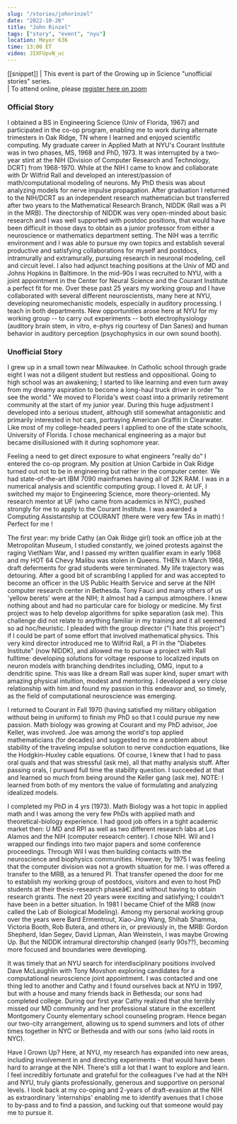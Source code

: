 ```yaml
---
slug: "/stories/johnrinzel"
date: "2022-10-26"
title: "John Rinzel"
tags: ["story", "event", "nyu"]
location: Meyer 636
time: 13:00 ET
video: JIXFUpvN_uc
---
```

[[snippet]]
| This event is part of the Growing up in Science "unofficial stories" series. <br/>
| To attend online, please <a href="https://nyu.zoom.us/meeting/register/tJErdO6hrD0rG9OxqBCNCwkP35fkafCr-_5b" target="_blank">register here on zoom</a>

### Official Story
I obtained a BS in Engineering Science (Univ of Florida, 1967) and participated in the co-op program, enabling me to work during alternate trimesters in Oak Ridge, TN where I learned and enjoyed scientific computing. My graduate career in Applied Math at NYU's Courant Institute was in two phases, MS, 1968 and PhD, 1973. It was interrupted by a two-year stint at the NIH (Division of Computer Research and Technology, DCRT) from 1968-1970. While at the NIH I came to know and collaborate with Dr Wilfrid Rall and developed an interest/passion of math/computational modeling of neurons. My PhD thesis was about analyzing models for nerve impulse propagation. After graduation I returned to the NIH/DCRT as an independent research mathematician but transferred after two years to the Mathematical Research Branch, NIDDK (Rall was a PI in the MRB). The directorship of NIDDK was very open-minded about basic research and I was well supported with postdoc positions, that would have been difficult in those days to obtain as a junior professor from either a neuroscience or mathematics department setting. The NIH was a terrific environment and I was able to pursue my own topics and establish several productive and satisfying collaborations for myself and postdocs, intramurally and extramurally, pursuing research in neuronal modeling, cell and circuit level. I also had adjunct teaching positions at the Univ of MD and Johns Hopkins in Baltimore. In the mid-90s I was recruited to NYU, with a joint appointment in the Center for Neural Science and the Courant Institute a perfect fit for me. Over these past 25 years my working group and I have collaborated with several different neuroscientists, many here at NYU, developing neuromechanistic models, especially in auditory processing. I teach in both departments. New opportunities arose here at NYU for my working group -- to carry out experiments -- both electrophysiology (auditory brain stem, in vitro, e-phys rig courtesy of Dan Sanes) and human behavior in auditory perception (psychophysics in our own sound booth).


### Unofficial Story
I grew up in a small town near Milwaukee. In Catholic school through grade eight I was not a diligent student but restless and oppositional. Going to high school was an awakening; I started to like learning and even turn away from my dreamy aspiration to become a long-haul truck driver in order "to see the world." We moved to Florida's west coast into a primarily retirement community at the start of my junior year. During this huge adjustment I developed into a serious student, although still somewhat antagonistic and primarily interested in hot cars, portraying American Graffiti in Clearwater. Like most of my college-headed peers I applied to one of the state schools, University of Florida. I chose mechanical engineering as a major but became disillusioned with it during sophomore year.

Feeling a need to get direct exposure to what engineers "really do" I entered the co-op program. My position at Union Carbide in Oak Ridge turned out not to be in engineering but rather in the computer center. We had state-of-the-art IBM 7090 mainframes having all of 32K RAM. I was in a numerical analysis and scientific computing group. I loved it. At UF, I switched my major to Engineering Science, more theory-oriented. My research mentor at UF (who came from academics in NYC), pushed strongly for me to apply to the Courant Institute. I was awarded a Computing Assistantship at COURANT (there were very few TAs in math) ! Perfect for me !

The first year: my bride Cathy (an Oak Ridge girl) took an office job at the Metropolitan Museum, I studied constantly, we joined protests against the raging VietNam War, and I passed my written qualifier exam in early 1968 and my HOT 64 Chevy Malibu was stolen in Queens. THEN in March 1968, draft deferments for grad students were terminated. My life trajectory was detouring. After a good bit of scrambling I applied for and was accepted to become an officer in the US Public Health Service and serve at the NIH computer research center in Bethesda. Tony Fauci and many others of us 'yellow berets' were at the NIH; it almost had a campus atmosphere. I knew nothing about and had no particular care for biology or medicine. My first project was to help develop algorithms for spike separation (ask me). This challenge did not relate to anything familiar in my training and it all seemed so ad hoc/heuristic. I pleaded with the group director ("I hate this project") if I could be part of some effort that involved mathematical physics. This very kind director introduced me to Wilfrid Rall, a PI in the "Diabetes Institute" (now NIDDK), and allowed me to pursue a project with Rall fulltime: developing solutions for voltage response to localized inputs on neuron models with branching dendrites including, OMG, input to a dendritic spine. This was like a dream Rall was super kind, super smart with amazing physical intuition, modest and mentoring. I developed a very close relationship with him and found my passion in this endeavor and, so timely, as the field of computational neuroscience was emerging.

I returned to Courant in Fall 1970 (having satisfied my military obligation without being in uniform) to finish my PhD so that I could pursue my new passion. Math biology was growing at Courant and my PhD advisor, Joe Keller, was involved. Joe was among the world's top applied mathematicians (for decades) and suggested to me a problem about stability of the traveling impulse solution to nerve conduction equations, like the Hodgkin-Huxley cable equations. Of course, I knew that I had to pass oral quals and that was stressful (ask me), all that mathy analysis stuff. After passing orals, I pursued full time the stability question. I succeeded at that and learned so much from being around the Keller gang (ask me). NOTE: I learned from both of my mentors the value of formulating and analyzing idealized models.

I completed my PhD in 4 yrs (1973). Math Biology was a hot topic in applied math and I was among the very few PhDs with applied math and theoretical-biology experience. I had good job offers in a tight academic market then: U MD and RPI as well as two different research labs at Los Alamos and the NIH (computer research center). I chose NIH. Wil and I wrapped our findings into two major papers and some conference proceedings. Through Wil I was then building contacts with the neuroscience and biophysics communities. However, by 1975 I was feeling that the computer division was not a growth situation for me. I was offered a transfer to the MRB, as a tenured PI. That transfer opened the door for me to establish my working group of postdocs, visitors and even to host PhD students at their thesis-research phaseâ€¦ and without having to obtain research grants. The next 20 years were exciting and satisfying; I couldn't have been in a better situation. In 1981 I became Chief of the MRB (now called the Lab of Biological Modeling). Among my personal working group over the years were Bard Ermentrout, Xiao-Jing Wang, Shihab Shamma, Victoria Booth, Rob Butera, and others in, or previously in, the MRB: Gordon Shepherd, Idan Segev, David Lipman, Alan Weinstein, I was maybe Growing Up. But the NIDDK intramural directorship changed (early 90s??), becoming more focused and boundaries were developing.

It was timely that an NYU search for interdisciplinary positions involved Dave McLaughlin with Tony Movshon exploring candidates for a computational neuroscience joint appointment. I was contacted and one thing led to another and Cathy and I found ourselves back at NYU in 1997, but with a house and many friends back in Bethesda; our sons had completed college. During our first year Cathy realized that she terribly missed our MD community and her professional stature in the excellent Montgomery County elementary school counseling program. Hence began our two-city arrangement, allowing us to spend summers and lots of other times together in NYC or Bethesda and with our sons (who laid roots in NYC).

Have I Grown Up? Here, at NYU, my research has expanded into new areas, including involvement in and directing experiments - that would have been hard to arrange at the NIH. There's still a lot that I want to explore and learn. I feel incredibly fortunate and grateful for the colleagues I've had at the NIH and NYU, truly giants professionally, generous and supportive on personal levels. I look back at my co-oping and 2-years of draft-evasion at the NIH as extraordinary 'internships' enabling me to identify avenues that I chose to by-pass and to find a passion, and lucking out that someone would pay me to pursue it.